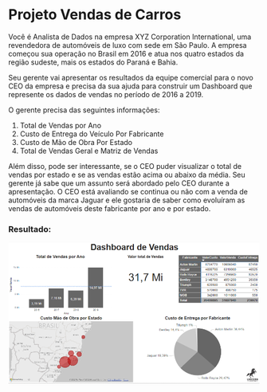 # Projeto Vendas de Carros

Você é Analista de Dados na empresa XYZ Corporation International, uma revendedora de automóveis de luxo com sede em São Paulo. A empresa começou sua operação no Brasil em 2016 e atua nos quatro estados da região sudeste, mais os estados do Paraná e Bahia.

Seu  gerente  vai  apresentar  os  resultados  da  equipe comercial  para  o  novo  CEO  da empresa e precisa da sua ajuda para construir um Dashboard que represente os dados de vendas no período de 2016 a 2019.

O gerente precisa das seguintes informações:

1. Total de Vendas por Ano
2. Custo de Entrega do Veículo Por Fabricante
3. Custo de Mão de Obra Por Estado
4. Total de Vendas Geral e Matriz de Vendas

Além disso, pode ser interessante, se o CEO puder visualizar o total de vendas por estado e  se  as  vendas  estão  acima  ou  abaixo  da  média.  Seu  gerente  já  sabe  que  um  assunto  será abordado pelo CEO durante a apresentação. O CEO está avaliando se continua ou não com a venda de automóveis da marca Jaguar e ele gostaria de saber como evoluíram as vendas de automóveis deste fabricante por ano e por estado.

### Resultado:
<img src="projetos_imagens/02_DashboardProjetoVendas.PNG">